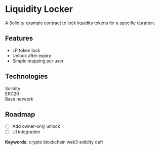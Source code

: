 # Liquidity Locker

A Solidity example contract to lock liquidity tokens for a specific duration.

## Features
- LP token lock
- Unlock after expiry
- Simple mapping per user

## Technologies
Solidity  
ERC20  
Base network

## Roadmap
- [ ] Add owner-only unlock
- [ ] UI integration

**Keywords:** crypto blockchain web3 solidity defi
